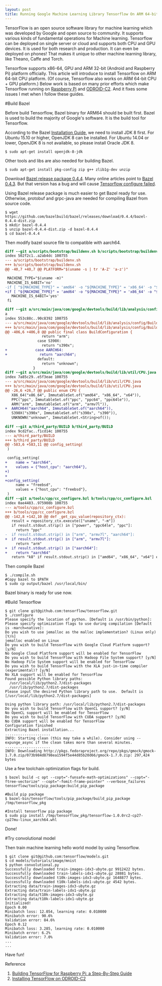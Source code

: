 ```yaml
---
layout: post
title: Running Google Machine Learning Library Tensorflow On ARM 64-bit Platform
---
```


TensorFlow is an open source software library for machine learning which was developed by Google and open source to community. It supports various kinds of fundamental operations for Machine learning. Tensorflow can be deployed on single server or cloud and supports both CPU and GPU devices. It is used for both research and production. It can even be deployed on phones! That makes it unique to other machine learning library, like Theano, Caffe and Torch.

Tensorflow supports x86-64, GPU and ARM 32-bit (Android and Raspberry Pi) platform officially. This article will introduce to install Tensorflow on ARM 64-bit CPU platform. (Of course, Tensorflow also works on ARM 64-bit CPU + GPU platform.) Below work is based on many prior efforts which make Tensorflow running on [Raspberry Pi](https://github.com/samjabrahams/tensorflow-on-raspberry-pi) and [ODROID-C2](https://github.com/neo-titans/odroid). And it fixes some issues I met when I follow these guides.

#Build Bazel

Before build Tensorflow, Bazel binary for ARM64 should be built first. Bazel is used to build the majority of Google's software. It is the build tool for Tensorflow.

According to the Bazel [Installation Guide](https://bazel.build/versions/master/docs/install.html), we need to install JDK 8 first. For Ubuntu 15.10 or higher, OpenJDK 8 can be installed. For Ubuntu 14.04 or lower, OpenJDK 8 is not available, so please install Oracle JDK 8.

```shell
$ sudo apt-get install openjdk-8-jdk
```

Other tools and libs are also needed for building Bazel.

```shell
$ sudo apt-get install pkg-config zip g++ zlib1g-dev unzip
```

Download [Bazel release package 0.4.4](https://github.com/bazelbuild/bazel/releases/download/0.4.4/bazel-0.4.4-dist.zip). Many online articles point to [Bazel 0.4.3](https://github.com/bazelbuild/bazel/releases/download/0.4.3/bazel-0.4.3-dist.zip). But that version has a bug and will cause [Tensorflow configure failed](https://github.com/bazelbuild/bazel/issues/2423).

Using Bazel release package is much easier to get Bazel ready for use. Otherwise, protobuf and grpc-java are needed for compiling Bazel from source code.

```shell
$ wget https://github.com/bazelbuild/bazel/releases/download/0.4.4/bazel-0.4.4-dist.zip
$ mkdir bazel-0.4.4
$ unzip bazel-0.4.4-dist.zip -d bazel-0.4.4
$ cd bazel-0.4.4
``` 

Then modify bazel source file to compatible with aarch64.

```diff
diff --git a/scripts/bootstrap/buildenv.sh b/scripts/bootstrap/buildenv.sh
index 502f2c1..a2ab4dc 100755
--- a/scripts/bootstrap/buildenv.sh
+++ b/scripts/bootstrap/buildenv.sh
@@ -40,7 +40,7 @@ PLATFORM="$(uname -s | tr 'A-Z' 'a-z')"

 MACHINE_TYPE="$(uname -m)"
 MACHINE_IS_64BIT='no'
-if [ "${MACHINE_TYPE}" = 'amd64' -o "${MACHINE_TYPE}" = 'x86_64' -o "${MACHINE_TYPE}" = 's390x' ]; then
+if [ "${MACHINE_TYPE}" = 'amd64' -o "${MACHINE_TYPE}" = 'x86_64' -o "${MACHINE_TYPE}" = 's390x'  -o "${MACHINE_TYPE}" = 'aarch64' ]; then
   MACHINE_IS_64BIT='yes'
 fi

diff --git a/src/main/java/com/google/devtools/build/lib/analysis/config/BuildConfiguration.java b/src/main/java/com/google/devtools/build/lib/analysis/config/BuildConfiguration.jav
a
index 553c88c..90c8392 100755
--- a/src/main/java/com/google/devtools/build/lib/analysis/config/BuildConfiguration.java
+++ b/src/main/java/com/google/devtools/build/lib/analysis/config/BuildConfiguration.java
@@ -406,6 +406,8 @@ public final class BuildConfiguration {
                 return "arm";
               case S390X:
                 return "s390x";
+             case AARCH64:
+               return "aarch64";
               default:
                 return "unknown";
             }
diff --git a/src/main/java/com/google/devtools/build/lib/util/CPU.java b/src/main/java/com/google/devtools/build/lib/util/CPU.java
index 7a85c29..e5f3eae 100755
--- a/src/main/java/com/google/devtools/build/lib/util/CPU.java
+++ b/src/main/java/com/google/devtools/build/lib/util/CPU.java
@@ -26,6 +26,7 @@ public enum CPU {
   X86_64("x86_64", ImmutableSet.of("amd64", "x86_64", "x64")),
   PPC("ppc", ImmutableSet.of("ppc", "ppc64", "ppc64le")),
   ARM("arm", ImmutableSet.of("arm", "armv7l")),
+  AARCH64("aarch64", ImmutableSet.of("aarch64")),
   S390X("s390x", ImmutableSet.of("s390x", "s390")),
   UNKNOWN("unknown", ImmutableSet.<String>of());
 
diff --git a/third_party/BUILD b/third_party/BUILD
index 9cd2fac..f1cd14c 100755
--- a/third_party/BUILD
+++ b/third_party/BUILD
@@ -583,6 +583,11 @@ config_setting(
 )

 config_setting(
+    name = "aarch64",
+    values = {"host_cpu": "aarch64"},
+)
+
+config_setting(
     name = "freebsd",
     values = {"host_cpu": "freebsd"},
 )
diff --git a/tools/cpp/cc_configure.bzl b/tools/cpp/cc_configure.bzl
index 0ae4483..975908b 100755
--- a/tools/cpp/cc_configure.bzl
+++ b/tools/cpp/cc_configure.bzl
@@ -142,8 +142,10 @@ def _get_cpu_value(repository_ctx):
   result = repository_ctx.execute(["uname", "-m"])
   if result.stdout.strip() in ["power", "ppc64le", "ppc"]:
     return "ppc"
-  if result.stdout.strip() in ["arm", "armv7l", "aarch64"]:
+  if result.stdout.strip() in ["arm", "armv7l"]:
     return "arm"
+  if result.stdout.strip() in ["aarch64"]:
+    return "aarch64"
   return "k8" if result.stdout.strip() in ["amd64", "x86_64", "x64"] else "piii"
```

Then compile Bazel

```shell
$ ./compile.sh
#Copy bazel to $PATH
$ sudo cp output/bazel /usr/local/bin/
```

Bazel binary is ready for use now.

#Build Tensorflow

```shell
$ git clone git@github.com:tensorflow/tensorflow.git
$ ./configure
Please specify the location of python. [Default is /usr/bin/python]:
Please specify optimization flags to use during compilation [Default is -march=native]: 
Do you wish to use jemalloc as the malloc implementation? (Linux only) [Y/n]
jemalloc enabled on Linux
Do you wish to build TensorFlow with Google Cloud Platform support? [y/N]
No Google Cloud Platform support will be enabled for TensorFlow
Do you wish to build TensorFlow with Hadoop File System support? [y/N]
No Hadoop File System support will be enabled for TensorFlow
Do you wish to build TensorFlow with the XLA just-in-time compiler (experimental)? [y/N]
No XLA support will be enabled for TensorFlow
Found possible Python library paths:
  /usr/local/lib/python2.7/dist-packages
  /usr/lib/python2.7/dist-packages
Please input the desired Python library path to use.  Default is [/usr/local/lib/python2.7/dist-packages]

Using python library path: /usr/local/lib/python2.7/dist-packages
Do you wish to build TensorFlow with OpenCL support? [y/N]
No OpenCL support will be enabled for TensorFlow
Do you wish to build TensorFlow with CUDA support? [y/N]
No CUDA support will be enabled for TensorFlow
Configuration finished
Extracting Bazel installation...
.....................
INFO: Starting clean (this may take a while). Consider using --expunge_async if the clean takes more than several minutes.
.....................
INFO: Downloading http://pkgs.fedoraproject.org/repo/pkgs/gmock/gmock-1.7.0.zip/073b984d8798ea1594f5e44d85b20d66/gmock-1.7.0.zip: 297,424 bytes
```

Use a few toolchain optimization flags for build.
```shell
$ bazel build -c opt --copt="-funsafe-math-optimizations" --copt="-ftree-vectorize" --copt="-fomit-frame-pointer" --verbose_failures tensorflow/tools/pip_package:build_pip_package

#Build pip package
$ bazel-bin/tensorflow/tools/pip_package/build_pip_package /tmp/tensorflow_pkg

#Install tensorflow pip package
$ sudo pip install /tmp/tensorflow_pkg/tensorflow-1.0.0rc2-cp27-cp27mu-linux_aarch64.whl
```

Done!

#Try convolutional model

Then train machine learning hello world model by using Tensorflow. 

```shell
$ git clone git@github.com:tensorflow/models.git
$ cd models/tutorials/image/mnist
$ python convolutional.py
Successfully downloaded train-images-idx3-ubyte.gz 9912422 bytes.
Successfully downloaded train-labels-idx1-ubyte.gz 28881 bytes.
Successfully downloaded t10k-images-idx3-ubyte.gz 1648877 bytes.
Successfully downloaded t10k-labels-idx1-ubyte.gz 4542 bytes.
Extracting data/train-images-idx3-ubyte.gz
Extracting data/train-labels-idx1-ubyte.gz
Extracting data/t10k-images-idx3-ubyte.gz
Extracting data/t10k-labels-idx1-ubyte.gz
Initialized!
Epoch 0.00
Minibatch loss: 12.054, learning rate: 0.010000
Minibatch error: 90.6%
Validation error: 84.6%
Epoch 0.12
Minibatch loss: 3.285, learning rate: 0.010000
Minibatch error: 6.2%
Validation error: 7.0%
...
...
```

Have fun!

Reference

 1. [Building TensorFlow for Raspberry Pi: a Step-By-Step Guide](https://github.com/samjabrahams/tensorflow-on-raspberry-pi)
 2. [Installing TensorFlow on ODROID-C2](https://github.com/neo-titans/odroid)
